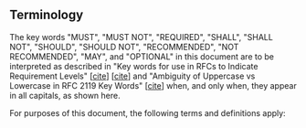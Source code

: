 ## Terminology

The key words "MUST", "MUST NOT", "REQUIRED", "SHALL", "SHALL NOT", "SHOULD", "SHOULD NOT", "RECOMMENDED", "NOT RECOMMENDED", "MAY", and "OPTIONAL" in this document are to be interpreted as described in "Key words for use in RFCs to Indicate Requirement Levels" \[[cite](#BCP14)\] \[[cite](#RFC2119)\] and "Ambiguity of Uppercase vs Lowercase in RFC 2119 Key Words" \[[cite](#RFC8174)\] when, and only when, they appear in all capitals, as shown here.

For purposes of this document, the following terms and definitions apply:
